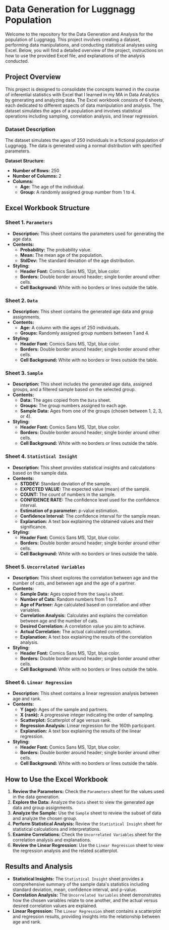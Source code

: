 # Data Generation for Luggnagg Population

Welcome to the repository for the Data Generation and Analysis for the population of Luggnagg. This project involves creating a dataset, performing data manipulations, and conducting statistical analyses using Excel. Below, you will find a detailed overview of the project, instructions on how to use the provided Excel file, and explanations of the analysis conducted.

## Project Overview

This project is designed to consolidate the concepts learned in the course of inferential statistics with Excel that I learned in my MA in Data Analytics by generating and analyzing data. The Excel workbook consists of 6 sheets, each dedicated to different aspects of data manipulation and analysis. The dataset simulates the ages of a population and involves statistical operations including sampling, correlation analysis, and linear regression.

### Dataset Description

The dataset simulates the ages of 250 individuals in a fictional population of Luggnagg. The data is generated using a normal distribution with specified parameters.

**Dataset Structure:**
- **Number of Rows:** 250
- **Number of Columns:** 2
- **Columns:**
  - **Age:** The age of the individual.
  - **Group:** A randomly assigned group number from 1 to 4.

## Excel Workbook Structure

### Sheet 1. `Parameters`

- **Description:** This sheet contains the parameters used for generating the age data.
- **Contents:**
  - **Probability:** The probability value.
  - **Mean:** The mean age of the population.
  - **StdDev:** The standard deviation of the age distribution.
- **Styling:** 
  - **Header Font:** Comics Sans MS, 12pt, blue color.
  - **Borders:** Double border around header; single border around other cells.
  - **Cell Background:** White with no borders or lines outside the table.

### Sheet 2. `Data`

- **Description:** This sheet contains the generated age data and group assignments.
- **Contents:**
  - **Age:** A column with the ages of 250 individuals.
  - **Groups:** Randomly assigned group numbers between 1 and 4.
- **Styling:** 
  - **Header Font:** Comics Sans MS, 12pt, blue color.
  - **Borders:** Double border around header; single border around other cells.
  - **Cell Background:** White with no borders or lines outside the table.

### Sheet 3. `Sample`

- **Description:** This sheet includes the generated age data, assigned groups, and a filtered sample based on the selected group.
- **Contents:**
  - **Data:** The ages copied from the `Data` sheet.
  - **Groups:** The group numbers assigned to each age.
  - **Sample Data:** Ages from one of the groups (chosen between 1, 2, 3, or 4).
- **Styling:** 
  - **Header Font:** Comics Sans MS, 12pt, blue color.
  - **Borders:** Double border around header; single border around other cells.
  - **Cell Background:** White with no borders or lines outside the table.

### Sheet 4. `Statistical Insight`

- **Description:** This sheet provides statistical insights and calculations based on the sample data.
- **Contents:**
  - **STDDEV:** Standard deviation of the sample.
  - **EXPECTED VALUE:** The expected value (mean) of the sample.
  - **COUNT:** The count of numbers in the sample.
  - **CONFIDENCE RATE:** The confidence level used for the confidence interval.
  - **Estimation of p parameter:** p-value estimation.
  - **Confidence Interval:** The confidence interval for the sample mean.
  - **Explanation:** A text box explaining the obtained values and their significance.
- **Styling:** 
  - **Header Font:** Comics Sans MS, 12pt, blue color.
  - **Borders:** Double border around header; single border around other cells.
  - **Cell Background:** White with no borders or lines outside the table.

### Sheet 5. `Uncorrelated Variables`

- **Description:** This sheet explores the correlation between age and the number of cats, and between age and the age of a partner.
- **Contents:**
  - **Sample Data:** Ages copied from the `Sample` sheet.
  - **Number of Cats:** Random numbers from 1 to 7.
  - **Age of Partner:** Age calculated based on correlation and other variables.
  - **Correlation Analysis:** Calculates and explains the correlation between age and the number of cats.
  - **Desired Correlation:** A correlation value you aim to achieve.
  - **Actual Correlation:** The actual calculated correlation.
  - **Explanation:** A text box explaining the results of the correlation analysis.
- **Styling:** 
  - **Header Font:** Comics Sans MS, 12pt, blue color.
  - **Borders:** Double border around header; single border around other cells.
  - **Cell Background:** White with no borders or lines outside the table.

### Sheet 6. `Linear Regression`

- **Description:** This sheet contains a linear regression analysis between age and rank.
- **Contents:**
  - **Y (age):** Ages of the sample and partners.
  - **X (rank):** A progressive integer indicating the order of sampling.
  - **Scatterplot:** Scatterplot of age versus rank.
  - **Regression Analysis:** Linear regression for the 160th participant.
  - **Explanation:** A text box explaining the results of the linear regression.
- **Styling:** 
  - **Header Font:** Comics Sans MS, 12pt, blue color.
  - **Borders:** Double border around header; single border around other cells.
  - **Cell Background:** White with no borders or lines outside the table.

## How to Use the Excel Workbook

1. **Review the Parameters:** Check the `Parameters` sheet for the values used in the data generation.
2. **Explore the Data:** Analyze the `Data` sheet to view the generated age data and group assignments.
3. **Analyze the Sample:** Use the `Sample` sheet to review the subset of data and analyze the chosen group.
4. **Perform Statistical Analysis:** Review the `Statistical Insight` sheet for statistical calculations and interpretations.
5. **Examine Correlations:** Check the `Uncorrelated Variables` sheet for the correlation analysis and explanations.
6. **Review the Linear Regression:** Use the `Linear Regression` sheet to view the regression analysis and the related scatterplot.

## Results and Analysis

- **Statistical Insights:** The `Statistical Insight` sheet provides a comprehensive summary of the sample data's statistics including standard deviation, mean, confidence interval, and p-value.
- **Correlation Analysis:** The `Uncorrelated Variables` sheet demonstrates how the chosen variables relate to one another, and the actual versus desired correlation values are explained.
- **Linear Regression:** The `Linear Regression` sheet contains a scatterplot and regression results, providing insights into the relationship between age and rank.
  



